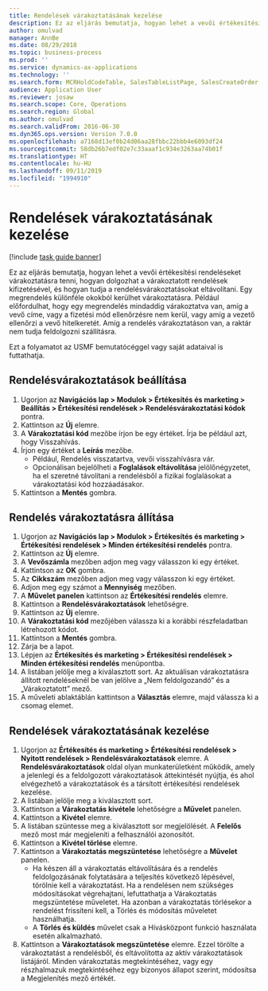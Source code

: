 ```yaml
---
title: Rendelések várakoztatásának kezelése
description: Ez az eljárás bemutatja, hogyan lehet a vevői értékesítési rendeléseket várakoztatásra tenni, hogyan dolgozhat a várakoztatott rendelések kifizetésével, és hogyan tudja a rendelésvárakoztatásokat eltávolítani.
author: omulvad
manager: AnnBe
ms.date: 08/29/2018
ms.topic: business-process
ms.prod: ''
ms.service: dynamics-ax-applications
ms.technology: ''
ms.search.form: MCRHoldCodeTable, SalesTableListPage, SalesCreateOrder, SalesTable, MCRHoldCodeTrans
audience: Application User
ms.reviewer: josaw
ms.search.scope: Core, Operations
ms.search.region: Global
ms.author: omulvad
ms.search.validFrom: 2016-06-30
ms.dyn365.ops.version: Version 7.0.0
ms.openlocfilehash: a7168d13ef0b24d06aa28fbbc22bbb4e6093df24
ms.sourcegitcommit: 58db26b7edf02e7c33aaaf1c934e3263aa74b01f
ms.translationtype: HT
ms.contentlocale: hu-HU
ms.lasthandoff: 09/11/2019
ms.locfileid: "1994910"
---
```

# <a name="manage-order-holds"></a>Rendelések várakoztatásának kezelése

[!include [task guide banner](../../includes/task-guide-banner.md)]

Ez az eljárás bemutatja, hogyan lehet a vevői értékesítési rendeléseket várakoztatásra tenni, hogyan dolgozhat a várakoztatott rendelések kifizetésével, és hogyan tudja a rendelésvárakoztatásokat eltávolítani. Egy megrendelés különféle okokból kerülhet várakoztatásra. Például előfordulhat, hogy egy megrendelés mindaddig várakoztatva van, amíg a vevő címe, vagy a fizetési mód ellenőrzésre nem kerül, vagy amíg a vezető ellenőrzi a vevő hitelkeretét. Amíg a rendelés várakoztatáson van, a raktár nem tudja feldolgozni szállításra. 

Ezt a folyamatot az USMF bemutatócéggel vagy saját adataival is futtathatja.


## <a name="set-up-order-holds"></a>Rendelésvárakoztatások beállítása
1. Ugorjon az **Navigációs lap > Modulok > Értékesítés és marketing > Beállítás > Értékesítési rendelések > Rendelésvárakoztatási kódok** pontra.
2. Kattintson az **Új** elemre.
3. A **Várakoztatási kód** mezőbe írjon be egy értéket. Írja be például azt, hogy Visszahívás.  
4. Írjon egy értéket a **Leírás** mezőbe.
    - Például, Rendelés visszatartva, vevői visszahívásra vár.  
    - Opcionálisan bejelölheti a **Foglalások eltávolítása** jelölőnégyzetet, ha el szeretné távolítani a rendelésből a fizikai foglalásokat a várakoztatási kód hozzáadásakor.  
5. Kattintson a **Mentés** gombra.

## <a name="place-order-on-hold"></a>Rendelés várakoztatásra állítása
1. Ugorjon az **Navigációs lap > Modulok > Értékesítés és marketing > Értékesítési rendelések > Minden értékesítési rendelés** pontra.
2. Kattintson az **Új** elemre.
3. A **Vevőszámla** mezőben adjon meg vagy válasszon ki egy értéket.
4. Kattintson az **OK** gombra.
5. Az **Cikkszám** mezőben adjon meg vagy válasszon ki egy értéket.
6. Adjon meg egy számot a **Mennyiség** mezőben.
7. A **Művelet panelen** kattintson az **Értékesítési rendelés** elemre.
8. Kattintson a **Rendelésvárakoztatások** lehetőségre.
9. Kattintson az **Új** elemre.
10. A **Várakoztatási kód** mezőjében válassza ki a korábbi részfeladatban létrehozott kódot.
11. Kattintson a **Mentés** gombra.
12. Zárja be a lapot.
13. Lépjen az **Értékesítés és marketing > Értékesítési rendelések > Minden értékesítési rendelés** menüpontba.
14. A listában jelölje meg a kiválasztott sort. Az aktuálisan várakoztatásra állított rendeléseknél be van jelölve a „Nem feldolgozandó” és a „Várakoztatott” mező.
15. A műveleti ablaktáblán kattintson a **Választás** elemre, majd válassza ki a csomag elemet.

## <a name="manage-order-holds"></a>Rendelések várakoztatásának kezelése
1. Ugorjon az **Értékesítés és marketing > Értékesítési rendelések > Nyitott rendelések > Rendelésvárakoztatások** elemre. A **Rendelésvárakoztatások** oldal olyan munkaterületként működik, amely a jelenlegi és a feldolgozott várakoztatások áttekintését nyújtja, és ahol elvégezhető a várakoztatások és a társított értékesítési rendelések kezelése.     
2. A listában jelölje meg a kiválasztott sort.
3. Kattintson a **Várakoztatás kivétele** lehetőségre a **Művelet** panelen.
4. Kattintson a **Kivétel** elemre.
5. A listában szüntesse meg a kiválasztott sor megjelölését. A **Felelős** mező most már megjeleníti a felhasználói azonosítót.   
6. Kattintson a **Kivétel törlése** elemre.
7. Kattintson a **Várakoztatás megszüntetése** lehetőségre a **Művelet** panelen.
    - Ha készen áll a várakoztatás eltávolítására és a rendelés feldolgozásának folytatására a teljesítés következő lépésével, törölnie kell a várakoztatást. Ha a rendelésen nem szükséges módosításokat végrehajtani, lefuttathatja a Várakoztatás megszüntetése műveletet. Ha azonban a várakoztatás törlésekor a rendelést frissíteni kell, a Törlés és módosítás műveletet használhatja.      
    - A **Törlés és küldés** művelet csak a Hívásközpont funkció használata esetén alkalmazható.  
8. Kattintson a **Várakoztatások megszüntetése** elemre. Ezzel törölte a várakoztatást a rendelésből, és eltávolította az aktív várakoztatások listájáról. Minden várakoztatás megtekintéséhez, vagy egy részhalmazuk megtekintéséhez egy bizonyos állapot szerint, módosítsa a Megjelenítés mező értékét.     

